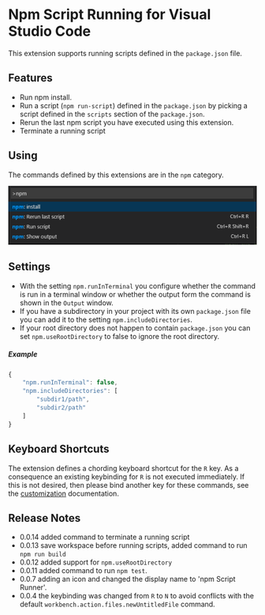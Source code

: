 # Npm Script Running for Visual Studio Code

This extension supports running scripts defined in the `package.json` file.

## Features
- Run npm install.
- Run a script (`npm run-script`) defined in the `package.json` by picking a script
defined in the `scripts` section of the `package.json`.
- Rerun the last npm script you have executed using this extension.
- Terminate a running script

## Using

The commands defined by this extensions are in the `npm` category.

![command palette](images/cmds.png)

## Settings

- With the setting `npm.runInTerminal` you configure whether the command is run
in a terminal window or whether the output form the command is shown in the `Output` window.
- If you have a subdirectory in your project with its own `package.json` file you can add it to the setting `npm.includeDirectories`.
- If your root directory does not happen to contain `package.json` you can set `npm.useRootDirectory` to false to ignore the root directory.

##### Example
```javascript
{
	"npm.runInTerminal": false,
	"npm.includeDirectories": [
		"subdir1/path",
		"subdir2/path"
	]
}
```

## Keyboard Shortcuts

The extension defines a chording keyboard shortcut for the `R` key. As a consequence an existing keybinding for `R` is not executed immediately. If this is not desired, then please bind another key for these commands, see the [customization](https://code.visualstudio.com/docs/customization/keybindings) documentation.

## Release Notes

- 0.0.14 added command to terminate a running script
- 0.0.13 save workspace before running scripts, added command to run `npm run build`
- 0.0.12 added support for `npm.useRootDirectory`
- 0.0.11 added command to run `npm test`.
- 0.0.7 adding an icon and changed the display name to 'npm Script Runner'.
- 0.0.4 the keybinding was changed from `R` to `N` to avoid conflicts with the default `workbench.action.files.newUntitledFile` command.
